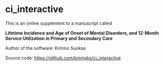 # ci_interactive

This is an online supplement to a manuscript called

**Lifetime Incidence and Age of Onset of Mental Disorders, and 12-Month Service Utilization in Primary and Secondary Care**

Author of the software: Kimmo Suokas

Source code: <https://github.com/kmmsks/ci_interactive>


